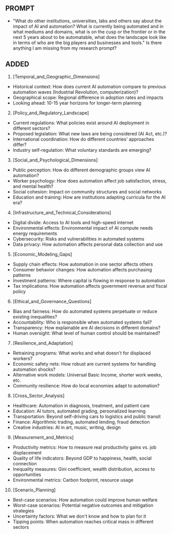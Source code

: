 ## PROMPT
- "What do other institutions, universities, labs and others say about the impact of AI and automation? What is currently being automated and in what mediums and domains, what is on the cusp or the frontier or in the next 5 years about to be automatable, what does the landscape look like in terms of who are the big players and businesses and tools." Is there anything I am missing from my research prompt?

## ADDED
1. [Temporal_and_Geographic_Dimensions]
- Historical context: How does current AI automation compare to previous automation waves (Industrial Revolution, computerization)?
- Geographical scope: Regional difference in adoption rates and impacts
- Looking ahead: 10-15 year horizons for longer-term planning
2. [Policy_and_Regulatory_Landscape]
- Current regulations: What policies exist around AI deployment in different sectors?
- Proposed legislation: What new laws are being considered (AI Act, etc.)?
- International coordination: How do different countries' approaches differ?
- Industry self-regulation: What voluntary standards are emerging?
3. [Social_and_Psychological_Dimensions]
- Public perception: How do different demographic groups view AI automation?
- Worker psychology: How does automation affect job satisfaction, stress, and mental health?
- Social cohesion: Impact on community structures and social networks
- Education and training: How are institutions adapting curricula for the AI era?
4. [Infrastructure_and_Technical_Considerations]
- Digital divide: Access to AI tools and high-speed internet
- Environmental effects: Environmental impact of AI compute needs energy requirements
- Cybersecurity: Risks and vulnerabilities in automated systems
- Data privacy: How automation affects personal data collection and use
5. [Economic_Modeling_Gaps]
- Supply chain effects: How automation in one sector affects others
- Consumer behavior changes: How automation affects purchasing patterns
- Investment patterns: Where capital is flowing in response to automation
- Tax implications: How automation affects government revenue and fiscal policy
6. [Ethical_and_Governance_Questions]
- Bias and fairness: How do automated systems perpetuate or reduce existing inequalities?
- Accountability: Who is responsible when automated systems fail?
- Transparency: How explainable are AI decisions in different domains?
- Human oversight: What level of human control should be maintained?
7. [Resilience_and_Adaptation]
- Retraining programs: What works and what doesn't for displaced workers?
- Economic safety nets: How robust are current systems for handling automation shocks?
- Alternative work models: Universal Basic Income, shorter work weeks, etc.
- Community resilience: How do local economies adapt to automation?
8. [Cross_Sector_Analysis]
- Healthcare: Automation in diagnosis, treatment, and patient care
- Education: AI tutors, automated grading, personalized learning
- Transportation: Beyond self-driving cars to logistics and public transit
- Finance: Algorithmic trading, automated lending, fraud detection
- Creative industries: AI in art, music, writing, design
9. [Measurement_and_Metrics]
- Productivity metrics: How to measure real productivity gains vs. job displacement
- Quality of life indicators: Beyond GDP to happiness, health, social connection
- Inequality measures: Gini coefficient, wealth distribution, access to opportunities
- Environmental metrics: Carbon footprint, resource usage
10. [Scenario_Planning]
- Best-case scenarios: How automation could improve human welfare
- Worst-case scenarios: Potential negative outcomes and mitigation strategies
- Uncertainty factors: What we don't know and how to plan for it
- Tipping points: When automation reaches critical mass in different sectors

